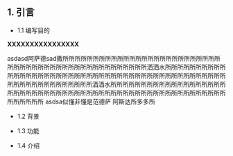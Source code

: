 ## 1. 引言
* 1.1 编写目的 

**XXXXXXXXXXXXXXXX**
 
 asdasd阿萨德sad撒所所所所所所所所所所所所所所所所所所所所所所所所所所所所所所所所所所所所所所所所所所所所所所所所所洒洒水所所所所所所所所所所所所所所所所所所所所所所所所所所所所所所所所所所所所所所所所所所所所所所所所所所所所所所所所所所所所洒洒水所所所所所所所所所所所所所所所所所所所所所所所所所所所所所所所所所所所所所所所所所所所所所所所所所所所所所所所所所所所所所
 asdsa似懂非懂是范德萨
 阿斯达所多多所

* 1.2 背景
+ 1.3 功能
* 1.4 介绍
